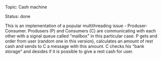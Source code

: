 Topic: Cash machine

Status: done

  This is an implementation of a popular multithreading issue - Produser-Consumer.
  Produsers (P) and Consumers (C) are communicating with each other with a signal queue called "mailbox" in this particular case.
  P gets and order from user (random one in this version), calculates an amount of rest cash and sends to C a message with this amount.
  C checks his "bank storage" and desides if it is possible to give a rest cash for user.

